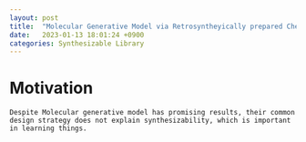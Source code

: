 ```yaml
---
layout: post
title:  "Molecular Generative Model via Retrosyntheyically prepared Chemical Building BLock Assembly"
date:   2023-01-13 18:01:24 +0900
categories: Synthesizable Library
---
```

Motivation
=======================
    Despite Molecular generative model has promising results, their common design strategy does not explain synthesizability, which is important in learning things. 